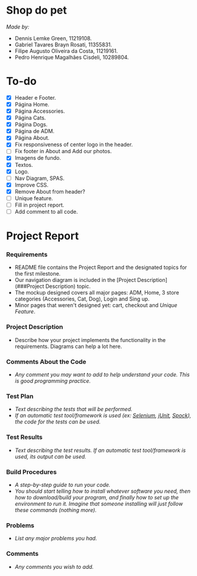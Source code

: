 # Shop do pet
*Made by:*
- Dennis Lemke Green, 11219108.
- Gabriel Tavares Brayn Rosati, 11355831.
- Filipe Augusto Oliveira da Costa, 11219161.
- Pedro Henrique Magalhães Cisdeli, 10289804.
# To-do
- [x] Header e Footer.
- [x] Página Home.
- [x] Página Accessories.
- [x] Página Cats.
- [x] Página Dogs.
- [x] Página de ADM.
- [x] Página About.
- [x] Fix responsiveness of center logo in the header.
- [ ] Fix footer in About and Add our photos.
- [x] Imagens de fundo.
- [x] Textos.
- [x] Logo.
- [ ] Nav Diagram, SPAS.
- [x] Improve CSS.
- [x] Remove About from header?
- [ ] Unique feature.
- [ ] Fill in project report.
- [ ] Add comment to all code.

# Project Report
### Requirements
* README file contains the Project Report and the designated topics for the first milestone.
* Our navigation diagram is included in the [Project Description](###Project Description) topic.
* The mockup designed covers all major pages: ADM, Home, 3 store categories (Accessories, Cat, Dog), Login and Sing up.
* Minor pages that weren't designed yet: cart, checkout and _Unique Feature_.
### Project Description
* Describe how your project implements the functionality in the requirements. Diagrams can help a lot here.
### Comments About the Code
* _Any comment you may want to add to help understand your code. This is good programming practice._
### Test Plan
* _Text describing the tests that will be performed._
* _If an automatic test tool/framework is used (ex: [Selenium](https://www.selenium.dev/), [jUnit](https://junit.org/junit5/), [Spock](https://spockframework.org/)), the code for the tests can be used._
### Test Results
* _Text describing the test results. If an automatic test tool/framework is used, its output can be used._
### Build Procedures
* _A step-by-step guide to run your code._
* _You should start telling how to install whatever software you need, then how to download/build your program, and finally how to set up the environment to run it. Imagine that someone installing will just follow these commands (nothing more)._
### Problems
* _List any major problems you had._
### Comments
* _Any comments you wish to add._
